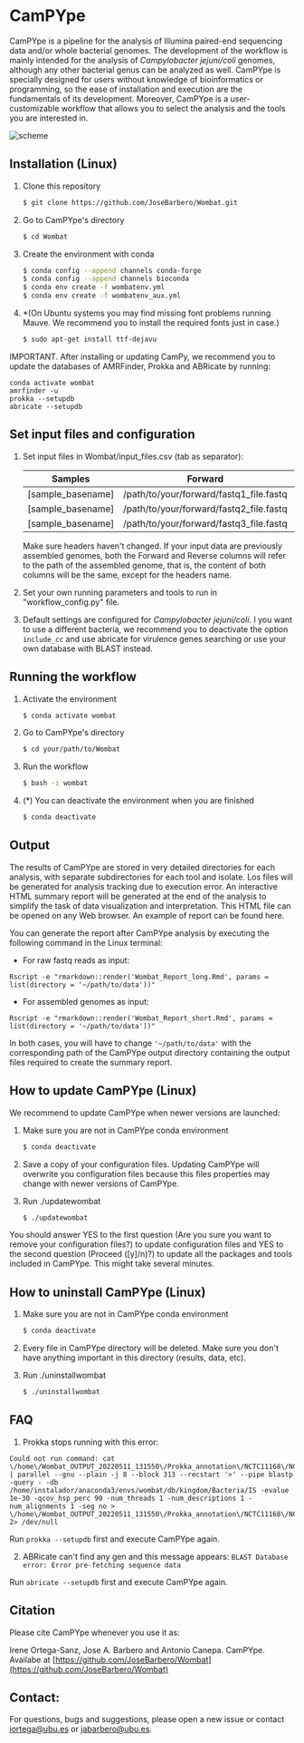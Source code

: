 # CamPYpe

CamPYpe is a pipeline for the analysis of Illumina paired-end sequencing data and/or whole bacterial genomes. The development of the workflow is mainly intended for the analysis of <em>Campylobacter jejuni/coli</em> genomes, although any other bacterial genus can be analyzed as well. CamPYpe is specially designed for users without knowledge of bioinformatics or programming, so the ease of installation and execution are the fundamentals of its development. Moreover, CamPYpe is a user-customizable workflow that allows you to select the analysis and the tools you are interested in.

![scheme](https://user-images.githubusercontent.com/58036036/180643838-d771f326-3ef9-465e-b591-b5e9df792aec.png)

## Installation (Linux)

1. Clone this repository
    ```bash
    $ git clone https://github.com/JoseBarbero/Wombat.git
    ```
1. Go to CamPYpe's directory
    ```bash
    $ cd Wombat
    ```
1. Create the environment with conda
    ```bash
    $ conda config --append channels conda-forge
    $ conda config --append channels bioconda
    $ conda env create -f wombatenv.yml 
    $ conda env create -f wombatenv_aux.yml 
    ```
1. *(On Ubuntu systems you may find missing font problems running Mauve. We recommend you to install the required fonts just in case.)
    ```bash
    $ sudo apt-get install ttf-dejavu
    ```

IMPORTANT. After installing or updating CamPy, we recommend you to update the databases of AMRFinder, Prokka and ABRicate by running:
 ```
 conda activate wombat
 amrfinder -u
 prokka --setupdb
 abricate --setupdb
 ```
 
## Set input files and configuration

1.  Set input files in Wombat/input_files.csv (tab as separator):

    | Samples        | Forward           | Reverse  | Genus  | Species  |
    | ------------- |:-------------:|:-----:|:-----:|:-----:|
    | [sample_basename]  | /path/to/your/forward/fastq1_file.fastq | /path/to/your/reverse/fastq1_file.fastq | YourStrainGenus | YourStrainSpecies
    | [sample_basename]  | /path/to/your/forward/fastq2_file.fastq | /path/to/your/reverse/fastq2_file.fastq | YourStrainGenus | YourStrainSpecies
    | [sample_basename]  | /path/to/your/forward/fastq3_file.fastq | /path/to/your/reverse/fastq3_file.fastq | YourStrainGenus | YourStrainSpecies

    Make sure headers haven't changed. If your input data are previously assembled genomes, both the Forward and Reverse columns will refer to the path of the assembled genome, that is, the content of both columns will be the same, except for the headers name.
    
1. Set your own running parameters and tools to run in "workflow_config.py" file. 

1. Default settings are configured for <em>Campylobacter jejuni/coli</em>. I you want to use a different bacteria, we recommend you to deactivate the option ```include_cc``` and use abricate for virulence genes searching or use your own database with BLAST instead.


## Running the workflow

1. Activate the environment
    ```bash
    $ conda activate wombat
    ```
1. Go to CamPYpe's directory
    ```bash
    $ cd your/path/to/Wombat
    ```
1. Run the workflow
    ```bash
    $ bash -i wombat
    ```
1. \(*) You can deactivate the environment when you are finished
    ```bash
    $ conda deactivate
    ```

## Output
The results of CamPYpe are stored in very detailed directories for each analysis, with separate subdirectories for each tool and isolate. Los files will be generated for analysis tracking due to execution error. An interactive HTML summary report will be generated at the end of the analysis to simplify the task of data visualization and interpretation. This HTML file can be opened on any Web browser. An example of report can be found here.

You can generate the report after CamPYpe analysis by executing the following command in the Linux terminal:
* For raw fastq reads as input:
```
Rscript -e "rmarkdown::render('Wombat_Report_long.Rmd', params = list(directory = '~/path/to/data'))"
```
* For assembled genomes as input:
```
Rscript -e "rmarkdown::render('Wombat_Report_short.Rmd', params = list(directory = '~/path/to/data'))"
```
In both cases, you will have to change ```'~/path/to/data'``` with the corresponding path of the CamPYpe output directory containing the output files required to create the summary report.


## How to update CamPYpe (Linux)

We recommend to update CamPYpe when newer versions are launched:

1. Make sure you are not in CamPYpe conda environment
    ```bash
    $ conda deactivate
    ```
1. Save a copy of your configuration files. Updating CamPYpe will overwrite you configuration files because this files properties may change with newer versions of CamPYpe.

1. Run ./updatewombat
    ```bash
    $ ./updatewombat
    ```
You should answer YES to the first question (Are you sure you want to remove your configuration files?) to update configuration files and YES to the second question (Proceed ([y]/n)?) to update all the packages and tools included in CamPYpe. This might take several minutes.


## How to uninstall CamPYpe (Linux)

1. Make sure you are not in CamPYpe conda environment
    ```bash
    $ conda deactivate
    ```
1. Every file in CamPYpe directory will be deleted. Make sure you don't have anything important in this directory (results, data, etc).

1. Run ./uninstallwombat
    ```bash
    $ ./uninstallwombat
    ```

## FAQ
1. Prokka stops running with this error:
```
Could not run command: cat \/home\/Wombat_OUTPUT_20220511_131550\/Prokka_annotation\/NCTC11168\/NCTC11168\.IS\.tmp\.35844\.faa | parallel --gnu --plain -j 8 --block 313 --recstart '>' --pipe blastp -query - -db /home/instalador/anaconda3/envs/wombat/db/kingdom/Bacteria/IS -evalue 1e-30 -qcov_hsp_perc 90 -num_threads 1 -num_descriptions 1 -num_alignments 1 -seg no > \/home\/Wombat_OUTPUT_20220511_131550\/Prokka_annotation\/NCTC11168\/NCTC11168\.IS\.tmp\.35844\.blast 2> /dev/null
```

Run ```prokka --setupdb``` first and execute CamPYpe again.

2.  ABRicate can't find any gen and this message appears: ```BLAST Database error: Error pre-fetching sequence data```

Run ```abricate --setupdb``` first and execute CamPYpe again.


## Citation
Please cite CamPYpe whenever you use it as:

Irene Ortega-Sanz, Jose A. Barbero and Antonio Canepa. CamPYpe. Availabe at [https://github.com/JoseBarbero/Wombat](https://github.com/JoseBarbero/Wombat)


## Contact:
For questions, bugs and suggestions, please open a new issue or contact iortega@ubu.es or jabarbero@ubu.es.
